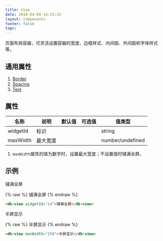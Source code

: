 ```yaml
---
title: View
date: 2018-04-09 14:23:33
layout: components
footer: false
tags:
---
```


页面布局容器，可灵活设置容器的宽度、边框样式、内间距、外间距和字体样式等。

## 通用属性

1. [Border](../Utilities/Border.html)
1. [Spacing](../Utilities/Spacing.html)
1. [Text](../Utilities/Text.html)

## 属性

| 名称  | 说明 | 默认值 | 可选值 | 值类型 |
| ----- | ------ | ----- | ----- | --------- |
| widgetId | 标识 | | | string |
| maxWidth | 最大宽度 | | | number/undefined |

1. `maxWidth`属性的值为数字时，设置最大宽度；不设置值时铺满全屏。

## 示例

铺满全屏

{% raw %}
<db-view widgetId="id">铺满全屏</db-view>
{% endraw %}

```html
<db-view widgetId="id">铺满全屏</db-view>
```

半屏显示

{% raw %}
<db-container fluidWidth='true'>
    <db-view maxWidth="250">半屏显示</db-view>
</db-container>
{% endraw %}

```html
<db-view maxWidth="250">半屏显示</db-view>
```